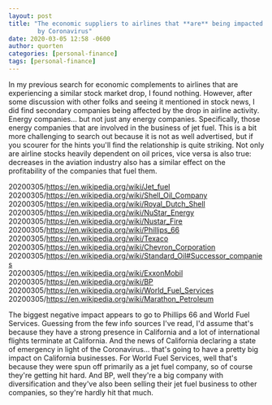 ```yaml
---
layout: post
title: "The economic suppliers to airlines that **are** being impacted
        by Coronavirus"
date: 2020-03-05 12:58 -0600
author: quorten
categories: [personal-finance]
tags: [personal-finance]
---
```


In my previous search for economic complements to airlines that are
experiencing a similar stock market drop, I found nothing.  However,
after some discussion with other folks and seeing it mentioned in
stock news, I did find secondary companies being affected by the drop
in airline activity.  Energy companies... but not just any energy
companies.  Specifically, those energy companies that are involved in
the business of jet fuel.  This is a bit more challenging to search
out because it is not as well advertised, but if you scourer for the
hints you'll find the relationship is quite striking.  Not only are
airline stocks heavily dependent on oil prices, vice versa is also
true: decreases in the aviation industry also has a similar effect on
the profitability of the companies that fuel them.

20200305/https://en.wikipedia.org/wiki/Jet_fuel  
20200305/https://en.wikipedia.org/wiki/Shell_Oil_Company  
20200305/https://en.wikipedia.org/wiki/Royal_Dutch_Shell  
20200305/https://en.wikipedia.org/wiki/NuStar_Energy  
20200305/https://en.wikipedia.org/wiki/Nustar_Fire  
20200305/https://en.wikipedia.org/wiki/Phillips_66  
20200305/https://en.wikipedia.org/wiki/Texaco  
20200305/https://en.wikipedia.org/wiki/Chevron_Corporation  
20200305/https://en.wikipedia.org/wiki/Standard_Oil#Successor_companies  
20200305/https://en.wikipedia.org/wiki/ExxonMobil  
20200305/https://en.wikipedia.org/wiki/BP  
20200305/https://en.wikipedia.org/wiki/World_Fuel_Services  
20200305/https://en.wikipedia.org/wiki/Marathon_Petroleum

<!-- more -->

The biggest negative impact appears to go to Phillips 66 and World
Fuel Services.  Guessing from the few info sources I've read, I'd
assume that's because they have a strong presence in California and a
lot of international flights terminate at California.  And the news of
California declaring a state of emergency in light of the
Coronavirus... that's going to have a pretty big impact on California
businesses.  For World Fuel Services, well that's because they were
spun off primarily as a jet fuel company, so of course they're getting
hit hard.  And BP, well they're a big company with diversification and
they've also been selling their jet fuel business to other companies,
so they're hardly hit that much.
